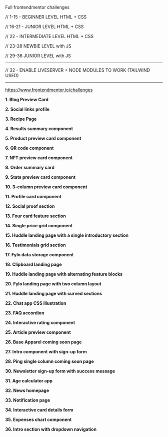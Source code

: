 Full frontendmentor challenges

// 1-15 - BEGINNER LEVEL HTML + CSS

// 16-21 - JUNIOR LEVEL HTML + CSS

// 22 - INTERMEDIATE LEVEL HTML + CSS

// 23-28 NEWBIE LEVEL with JS

// 29-36 JUNIOR LEVEL with JS

--------------------------------------

// 32 - ENABLE LIVESERVER + NODE MODULES TO WORK (TAILWIND USED)

-------------------------------------

https://www.frontendmentor.io/challenges

<b>1. Blog Preview Card</b>

<b>2. Social links profile</b>

<b>3. Recipe Page</b>

<b>4. Results summary component</b>

<b>5. Product preview card component</b>

<b>6. QR code component</b>

<b>7. NFT preview card component</b>

<b>8. Order summary card</b>

<b>9. Stats preview card component</b>

<b>10. 3-column preview card component</b>

<b>11. Profile card component</b>

<b>12. Social proof section</b>

<b>13. Four card feature section</b>

<b>14. Single price grid component</b>

<b>15. Huddle landing page with a single introductory section</b>

<b>16. Testimonials grid section</b>

<b>17. Fylo data storage component</b>

<b>18. Clipboard landing page</b>

<b>19. Huddle landing page with alternating feature blocks</b>

<b>20. Fylo landing page with two column layout</b>

<b>21. Huddle landing page with curved sections</b>

<b>22. Chat app CSS illustration</b>

<b>23. FAQ accordion</b>

<b>24. Interactive rating component</b>

<b>25. Article preview component</b>

<b>26. Base Apparel coming soon page</b>

<b>27. Intro component with sign-up form</b>

<b>28. Ping single column coming soon page</b>

<b>30. Newsletter sign-up form with success message</b>

<b>31. Age calculator app</b>

<b>32. News homepage</b>

<b>33. Notification page</b>

<b>34. Interactive card details form</b>

<b>35. Expenses chart component</b>

<b>36. Intro section with dropdown navigation</b>

